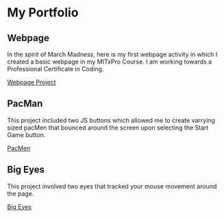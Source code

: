# My Portfolio
## Webpage
In the spirit of March Madness, here is my first webpage activity in which I created a basic webpage in my MITxPro Course. I am working towards a Professional Certificate in Coding.

<a href= "https://brandondobransky.github.io/Webpage/">Webpage Project</a>

## PacMan
This project included two JS buttons which allowed me to create varrying sized pacMen that bounced around the screen upon selecting the Start Game button. 

<a href= "https://brandondobransky.github.io/PacMan-Game/">PacMen</a>

## Big Eyes
This project involved two eyes that tracked your mouse movement around the page. 

<a href= "https://brandondobransky.github.io/BigEyes/">Big Eyes</a>

